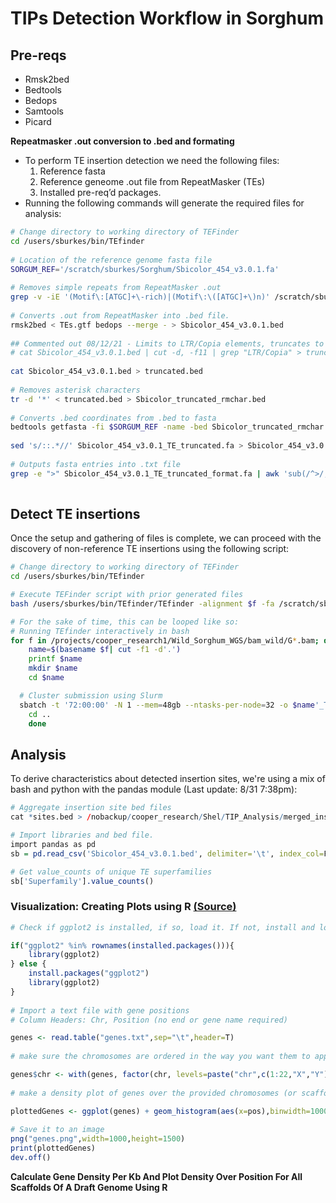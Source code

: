 # TIPs Detection Workflow in Sorghum

## Pre-reqs

- Rmsk2bed
- Bedtools
- Bedops
- Samtools
- Picard

**Repeatmasker .out conversion to .bed and formating**

- To perform TE insertion detection we need the following files:
  1. Reference fasta
  2. Reference geneome .out file from RepeatMasker (TEs)
  3. Installed pre-req’d packages.
- Running the following commands will generate the required files for analysis:

 

```    bash
# Change directory to working directory of TEFinder
cd /users/sburkes/bin/TEfinder
    
# Location of the reference genome fasta file
SORGUM_REF='/scratch/sburkes/Sorghum/Sbicolor_454_v3.0.1.fa'
    
# Removes simple repeats from RepeatMasker .out
grep -v -iE '(Motif\:[ATGC]+\-rich)|(Motif\:\([ATGC]+\)n)' /scratch/sburkes/Results/results_Sbicolor_454_v3/repeatmasker_out/Sbicolor_454_v3.0.1.fa.out > TEs.gtf
    
# Converts .out from RepeatMasker into .bed file.
rmsk2bed < TEs.gtf bedops --merge - > Sbicolor_454_v3.0.1.bed
    
## Commented out 08/12/21 - Limits to LTR/Copia elements, truncates to the first element entry in .bed
# cat Sbicolor_454_v3.0.1.bed | cut -d, -f11 | grep "LTR/Copia" > truncated.bed
    
cat Sbicolor_454_v3.0.1.bed > truncated.bed
    
# Removes asterisk characters
tr -d '*' < truncated.bed > Sbicolor_truncated_rmchar.bed
    
# Converts .bed coordinates from .bed to fasta
bedtools getfasta -fi $SORGUM_REF -name -bed Sbicolor_truncated_rmchar.bed > Sbicolor_454_v3.0.1_TE_truncated.fa
    
sed 's/::.*//' Sbicolor_454_v3.0.1_TE_truncated.fa > Sbicolor_454_v3.0.1_TE_truncated_format.fa
    
# Outputs fasta entries into .txt file
grep -e ">" Sbicolor_454_v3.0.1_TE_truncated_format.fa | awk 'sub(/^>/, "")' >> TE_list.txt
        
```

## Detect TE insertions

Once the setup and gathering of files is complete, we can proceed with the discovery of non-reference TE insertions using the following script:

```bash
# Change directory to working directory of TEFinder
cd /users/sburkes/bin/TEfinder

# Execute TEFinder script with prior generated files
bash /users/sburkes/bin/TEfinder/TEfinder -alignment $f -fa /scratch/sburkes/Sorghum/Sbicolor_454_v3.0.1.fa -gtf /scratch/sburkes/Results/results_Sbicolor_454_v3/repeatmasker_out/Sbicolor_454_v3.0.1.fa.out.gff -te /users/sburkes/bin/TEfinder/TE_list.txt

# For the sake of time, this can be looped like so:
# Running TEfinder interactively in bash
for f in /projects/cooper_research1/Wild_Sorghum_WGS/bam_wild/G*.bam; do
    name=$(basename $f| cut -f1 -d'.')
    printf $name
    mkdir $name
    cd $name

  # Cluster submission using Slurm
  sbatch -t '72:00:00' -N 1 --mem=48gb --ntasks-per-node=32 -o $name'_TIP'.%j --wrap="bash /users/sburkes/bin/TEfinder/TEfinder -alignment $f -fa /scratch/sburkes/Sorghum/Sbicolor_454_v3.0.1.fa -gtf /scratch/sburkes/Results/results_Sbicolor_454_v3/repeatmasker_out/Sbicolor_454_v3.0.1.fa.out.gff -te /users/sburkes/bin/TEfinder/TE_list.txt"
    cd ..
    done

```




## Analysis
To derive characteristics about detected  insertion sites, we're using a mix of bash and python with the pandas module (Last update:  8/31 7:38pm):


```R
# Aggregate insertion site bed files
cat *sites.bed > /nobackup/cooper_research/Shel/TIP_Analysis/merged_insertion-sites.bed

# Import libraries and bed file.
import pandas as pd
sb = pd.read_csv('Sbicolor_454_v3.0.1.bed', delimiter='\t', index_col=False, names=['Chromosome', 'Start','Stop', 'ID',5,6,7,8,9,10,'Superfamily',12,13,14])

# Get value_counts of unique TE superfamilies
sb['Superfamily'].value_counts()
```



### Visualization: Creating Plots using R [(Source)](https://www.biostars.org/p/69748/)

```R
# Check if ggplot2 is installed, if so, load it. If not, install and load it

if("ggplot2" %in% rownames(installed.packages())){
    library(ggplot2)
} else {
    install.packages("ggplot2")
    library(ggplot2)
}
    
# Import a text file with gene positions
# Column Headers: Chr, Position (no end or gene name required)

genes <- read.table("genes.txt",sep="\t",header=T)
    
# make sure the chromosomes are ordered in the way you want them to appear in the plot

genes$chr <- with(genes, factor(chr, levels=paste("chr",c(1:22,"X","Y"),sep=""), ordered=TRUE))
    
# make a density plot of genes over the provided chromosomes (or scaffolds ...)

plottedGenes <- ggplot(genes) + geom_histogram(aes(x=pos),binwidth=1000000) + facet_wrap(~chr,ncol=2) + ggtitle("RefSeq genes density over human genome 19") + xlab("Genomic position (bins 1 Mb)") + ylab("Number of genes")
    
# Save it to an image
png("genes.png",width=1000,height=1500)
print(plottedGenes)
dev.off()
```

**Calculate Gene Density Per Kb And Plot Density Over Position For All Scaffolds Of A Draft Genome Using R**